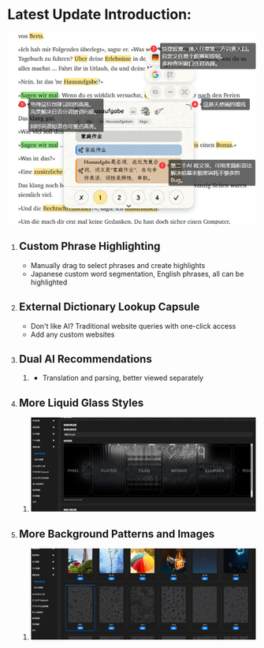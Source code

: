 # Latest Update Introduction:

![](../../intro/start/assets/pill.png)
1. ## Custom Phrase Highlighting
    - Manually drag to select phrases and create highlights
    - Japanese custom word segmentation, English phrases, all can be highlighted
2. ## External Dictionary Lookup Capsule
    - Don't like AI? Traditional website queries with one-click access
    - Add any custom websites
3. ## Dual AI Recommendations
	1.  - Translation and parsing, better viewed separately
4. ## More Liquid Glass Styles
	1. ![](<./assets/Pasted image 20251013195057.png>)
5. ## More Background Patterns and Images
	1. ![](<./assets/Pasted image 20251013195031.png>)
